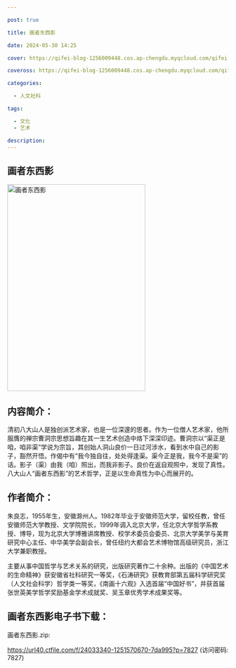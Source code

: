 ```yaml
---

post: true

title: 画者东西影

date: 2024-05-30 14:25

cover: https://qifei-blog-1256009448.cos.ap-chengdu.myqcloud.com/qifei-blog/s33596909.jpg

coveross: https://qifei-blog-1256009448.cos.ap-chengdu.myqcloud.com/qifei-blog/s33596909.jpg

categories:

  - 人文社科

tags:

  - 文化
  - 艺术

description:
---
```


## 画者东西影

<img alt="画者东西影" class="aligncenter loading" data-was-processed="true" decoding="async" fetchpriority="high" height="471" src="https://qifei-blog-1256009448.cos.ap-chengdu.myqcloud.com/qifei-blog/s33596909.jpg" style="cursor: zoom-in;" width="314"/>

## 内容简介：

清初八大山人是独创派艺术家，也是一位深邃的思者。作为一位僧人艺术家，他所服膺的禅宗曹洞宗思想旨趣在其一生艺术创造中烙下深深印迹。曹洞宗以“渠正是咱，咱非渠”学说为宗旨，其创始人洞山良价一日过河涉水，看到水中自己的影子，豁然开悟。作偈中有“我今独自往，处处得逢渠。渠今正是我，我今不是渠”的话。影子（渠）由我（咱）照出，而我非影子。良价在返自观照中，发现了真性。八大山人“画者东西影”的艺术哲学，正是以生命真性为中心而展开的。

## 作者简介：

朱良志，1955年生，安徽滁州人。1982年毕业于安徽师范大学，留校任教，曾任安徽师范大学教授、文学院院长，1999年调入北京大学，任北京大学哲学系教授、博导，现为北京大学博雅讲席教授、校学术委员会委员、北京大学美学与美育研究中心主任、中华美学会副会长，曾任纽约大都会艺术博物馆高级研究员，浙江大学兼职教授。

主要从事中国哲学与艺术关系的研究，出版研究著作二十余种。出版的《中国艺术的生命精神》获安徽省社科研究一等奖，《石涛研究》获教育部第五届科学研究奖（人文社会科学）哲学类一等奖，《南画十六观》入选首届“中国好书”，并获首届张世英美学哲学奖励基金学术成就奖、吴玉章优秀学术成果奖等。

## 画者东西影电子书下载：

画者东西影.zip: 

https://url40.ctfile.com/f/24033340-1251570670-7da995?p=7827 (访问密码: 7827)
